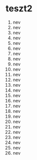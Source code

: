 # teszt2

1. nev
2. nev
3. nev
4. nev
5. nev
6. nev
7. nev
8. nev
9. nev
10. nev
11. nev
12. nev
13. nev
14. nev
15. nev
16. nev
17. nev
18. nev
19. nev
20. nev
21. nev
22. nev
23. nev
24. nev
25. nev
26. nev
